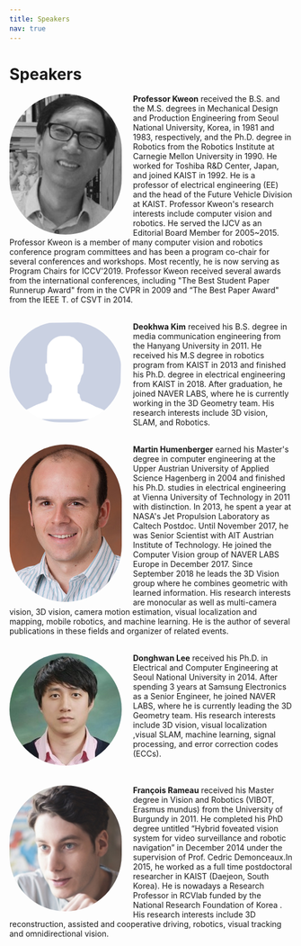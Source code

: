 ```yaml
---
title: Speakers
nav: true
---
```


# Speakers


<img src="./images/ISKweon.gif" alt="ISKWEON" style="float:left;width:200px; margin: 0px 20px 0px 0px;  border-radius: 150px;
  -webkit-border-radius: 150px;
  -moz-border-radius: 150px; ">
**Professor Kweon** received the B.S. and the M.S. degrees in Mechanical Design and Production Engineering from Seoul National University, Korea, in 1981 and 1983, respectively, and the Ph.D. degree in Robotics from the Robotics Institute at Carnegie Mellon University in 1990. He worked for Toshiba R&D Center, Japan, and joined KAIST in 1992. He is a professor of electrical engineering (EE) and the head of the Future Vehicle Division at KAIST. 
Professor Kweon's research interests include computer vision and robotics. He served the IJCV as an Editorial Board Member for 2005~2015.
Professor Kweon is a member of many computer vision and robotics conference program committees and has been a program co-chair for several conferences and workshops. Most recently, he is now serving as Program Chairs for ICCV'2019. Professor Kweon received several awards from the international conferences, including "The Best Student Paper Runnerup Award" from in the CVPR in 2009 and “The Best  Paper Award" from the IEEE T. of CSVT in 2014. 
<br />
<br />

<img src="./images/NoPic.png" alt="DHK" style="float:left;width:200px;  margin: 0px 20px 0px 0px;  border-radius: 150px;
  -webkit-border-radius: 150px;
  -moz-border-radius: 150px;">
**Deokhwa Kim** received his B.S. degree in media communication engineering from the Hanyang University in 2011. He received his M.S degree in robotics program from KAIST in 2013 and finished his Ph.D. degree in electrical engineering from KAIST in 2018. After graduation, he joined NAVER LABS, where he is currently working in the 3D Geometry team. His research interests include 3D vision, SLAM, and Robotics.
<br />
<br />

<img src="./images/MartinHum.jpg" alt="MARTIN" style="float:left;width:200px; margin: 0px 20px 0px 0px;  border-radius: 150px;
  -webkit-border-radius: 150px;
  -moz-border-radius: 150px;">
**Martin Humenberger** earned his Master's degree in computer engineering at the Upper Austrian University of Applied Science Hagenberg in 2004 and finished his Ph.D. studies in electrical engineering at Vienna University of Technology in 2011 with distinction. In 2013, he spent a year at NASA's Jet Propulsion Laboratory as Caltech Postdoc. Until November 2017, he was Senior Scientist with AIT Austrian Institute of Technology. He joined the Computer Vision group of NAVER LABS Europe in December 2017. Since September 2018 he leads the 3D Vision group where he combines geometric with learned information. His research interests are monocular as well as multi-camera vision, 3D vision, camera motion estimation, visual localization and mapping, mobile robotics, and machine learning. He is the author of several publications in these fields and organizer of related events.
<br />
<br />

<img src="./images/DWL.jpeg" alt="DWL" style="float:left;width:200px; margin: 0px 20px 0px 0px;  border-radius: 150px;
  -webkit-border-radius: 150px;
  -moz-border-radius: 150px;">
**Donghwan Lee** received his Ph.D. in Electrical and Computer Engineering at Seoul National University in 2014. After spending 3 years at Samsung Electronics as a Senior Engineer, he joined NAVER LABS, where he is currently leading the 3D Geometry team. His research interests include 3D vision, visual localization ,visual SLAM,  machine learning, signal processing, and error correction codes (ECCs).
<br />
<br />
<br />


<img src="./images/francois.jpg" alt="FR" style="float:left;width:200px; margin: 0px 20px 0px 0px;  border-radius: 150px;
  -webkit-border-radius: 150px;
  -moz-border-radius: 150px;">
**François Rameau** received his Master degree in Vision and Robotics (VIBOT, Erasmus mundus) from the University of Burgundy in 2011. He completed his PhD degree untitled “Hybrid foveated vision system for video surveillance and robotic navigation” in December 2014 under the supervision of Prof. Cedric Demonceaux.In 2015, he worked as a full time postdoctoral researcher in KAIST (Daejeon, South Korea). He is nowadays a Research Professor in RCVlab funded by the National Research Foundation of Korea . His research interests include 3D reconstruction, assisted and cooperative driving, robotics, visual tracking and omnidirectional vision.






